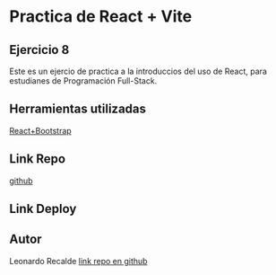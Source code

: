 # Practica de React + Vite

## Ejercicio 8

Este es un ejercio de practica a la introduccios del uso de React, para estudianes de Programación Full-Stack.

## Herramientas utilizadas

[React+Bootstrap](https://react-bootstrap.github.io/)

## Link Repo
[github](https://github.com/leorecalde/tpReactPto8.git)

## Link Deploy


## Autor

Leonardo Recalde [link repo en github](https://github.com/leorecalde)